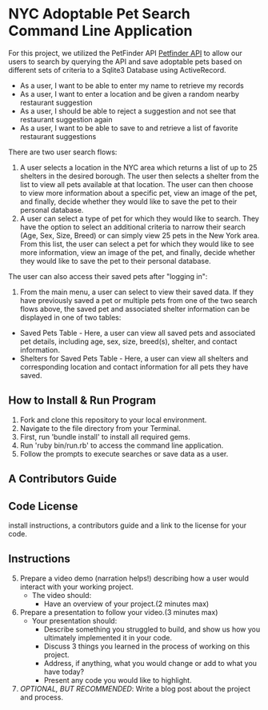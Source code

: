 # NYC Adoptable Pet Search Command Line Application

For this project, we utilized the PetFinder API [Petfinder API](https://www.petfinder.com/) to allow our users to search by querying the API and save adoptable pets based on different sets of criteria to a Sqlite3 Database using ActiveRecord.

* As a user, I want to be able to enter my name to retrieve my records
* As a user, I want to enter a location and be given a random nearby restaurant suggestion
* As a user, I should be able to reject a suggestion and not see that restaurant suggestion again
* As a user, I want to be able to save to and retrieve a list of favorite restaurant suggestions

There are two user search flows:
1. A user selects a location in the NYC area which returns a list of up to 25 shelters in the desired borough. The user then selects a shelter from the list to view all pets available at that location. The user can then choose to view more information about a specific pet, view an image of the pet, and finally, decide whether they would like to save the pet to their personal database.
2. A user can select a type of pet for which they would like to search. They have the option to select an additional criteria to narrow their search (Age, Sex, Size, Breed) or can simply view 25 pets in the New York area. From this list, the user can select a pet for which they would like to see more information, view an image of the pet, and finally, decide whether they would like to save the pet to their personal database.

The user can also access their saved pets after "logging in":
1. From the main menu, a user can select to view their saved data. If they have previously saved a pet or multiple pets from one of the two search flows above, the saved pet and associated shelter information can be displayed in one of two tables:
  * Saved Pets Table - Here, a user can view all saved pets and associated pet details, including age, sex, size, breed(s), shelter, and contact information.
  * Shelters for Saved Pets Table - Here, a user can view all shelters and corresponding location and contact information for all pets they have saved.

## How to Install & Run Program

1. Fork and clone this repository to your local environment.
2. Navigate to the file directory from your Terminal.
3. First, run 'bundle install' to install all required gems.
4. Run 'ruby bin/run.rb' to access the command line application.
5. Follow the prompts to execute searches or save data as a user.

## A Contributors Guide


## Code License


install instructions, a contributors guide and a link to the license for your code.



## Instructions

5. Prepare a video demo (narration helps!) describing how a user would interact with your working project.
    * The video should:
      - Have an overview of your project.(2 minutes max)
6. Prepare a presentation to follow your video.(3 minutes max)
    * Your presentation should:
      - Describe something you struggled to build, and show us how you ultimately implemented it in your code.
      - Discuss 3 things you learned in the process of working on this project.
      - Address, if anything, what you would change or add to what you have today?
      - Present any code you would like to highlight.   
7. *OPTIONAL, BUT RECOMMENDED*: Write a blog post about the project and process.
